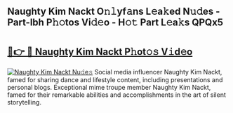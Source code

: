 ## Naughty Kim Nackt O𝚗𝚕yf𝚊ns L𝚎a𝚔ed N𝚞𝚍es - Part-lbh P𝚑𝚘tos Vi𝚍𝚎o - H𝚘𝚝 Part L𝚎a𝚔s QPQx5

# <h2><a href="http://kfa9nm.oniu.top/?m=Naughty+Kim+Nackt">🔗👉 🔴 Naughty Kim Nackt P𝚑ot𝚘𝚜 V𝚒d𝚎o</a></h2>

[![Naughty Kim Nackt Nu𝚍e𝚜](https://i.imgur.com/0qMVB7G.gif)](http://kfa9nm.oniu.top/?m=Naughty+Kim+Nackt)
Social media influencer Naughty Kim Nackt, famed for sharing dance and lifestyle content, including presentations and personal blogs. Exceptional mime troupe member Naughty Kim Nackt, famed for their remarkable abilities and accomplishments in the art of silent storytelling.  
